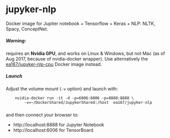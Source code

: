 # jupyker-nlp
Docker image for Jupiter notebook + Tensorflow + Keras + NLP: NLTK, Spacy, ConceptNet.

##### Warning:
requires an __Nvidia GPU__, and works on Linux & Windows, but not Mac (as of Aug 2017, because of nvidia-docker wrapper). Use alternatively the [ea167/jupyker-nlp-cpu](https://hub.docker.com/r/ea167/jupyker-nlp-cpu) Docker image instead.


##### Launch
Adjust the volume mount (`-v` option) and launch with:

```
    nvidia-docker run -it -d -p=6006:6006 -p=8888:8888 \
        -v=~/DockerShared/JupykerShared:/host  ea167/jupyker-nlp
```

###  

and then connect your browser to:
* http://localhost:8888 for Jupyter Notebook
* http://localhost:6006 for TensorBoard
